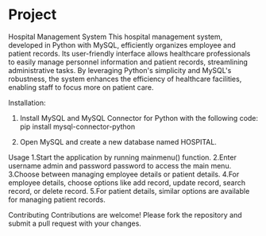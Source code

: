 # Project
Hospital Management System
This hospital management system, developed in Python with MySQL, efficiently organizes employee and patient records. Its user-friendly interface allows healthcare professionals to easily manage personnel information and patient records, streamlining administrative tasks. By leveraging Python's simplicity and MySQL's robustness, the system enhances the efficiency of healthcare facilities, enabling staff to focus more on patient care.

Installation:
1. Install MySQL and MySQL Connector for Python with the following code:
pip install mysql-connector-python

2. Open MySQL and create a new database named HOSPITAL.

Usage
1.Start the application by running mainmenu() function.
2.Enter username admin and password password to access the main menu.
3.Choose between managing employee details or patient details.
4.For employee details, choose options like add record, update record, search record, or delete record.
5.For patient details, similar options are available for managing patient records.

Contributing
Contributions are welcome! Please fork the repository and submit a pull request with your changes.
